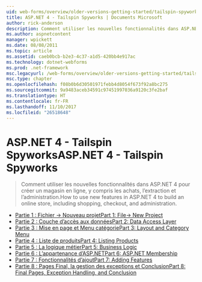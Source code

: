 ```yaml
---
uid: web-forms/overview/older-versions-getting-started/tailspin-spyworks/index
title: ASP.NET 4 - Tailspin Spyworks | Documents Microsoft
author: rick-anderson
description: Comment utiliser les nouvelles fonctionnalités dans ASP.NET 4 pour créer un magasin en ligne, y compris les achats, l’extraction et l’administration.
ms.author: aspnetcontent
manager: wpickett
ms.date: 08/08/2011
ms.topic: article
ms.assetid: caeb0bcb-b2e3-4c37-a1d5-420bb4e917ac
ms.technology: dotnet-webforms
ms.prod: .net-framework
msc.legacyurl: /web-forms/overview/older-versions-getting-started/tailspin-spyworks
msc.type: chapter
ms.openlocfilehash: f08b0b6d30501971febb4d8054f673f92a8bc275
ms.sourcegitcommit: 9a9483aceb34591c97451997036a9120c3fe2baf
ms.translationtype: HT
ms.contentlocale: fr-FR
ms.lasthandoff: 11/10/2017
ms.locfileid: "26518648"
---
```

<a name="aspnet-4---tailspin-spyworks"></a><span data-ttu-id="f4daa-103">ASP.NET 4 - Tailspin Spyworks</span><span class="sxs-lookup"><span data-stu-id="f4daa-103">ASP.NET 4 - Tailspin Spyworks</span></span>
====================
> <span data-ttu-id="f4daa-104">Comment utiliser les nouvelles fonctionnalités dans ASP.NET 4 pour créer un magasin en ligne, y compris les achats, l’extraction et l’administration.</span><span class="sxs-lookup"><span data-stu-id="f4daa-104">How to use new features in ASP.NET 4 to build an online store, including shopping, checkout, and administration.</span></span>


- [<span data-ttu-id="f4daa-105">Partie 1 : Fichier -> Nouveau projet</span><span class="sxs-lookup"><span data-stu-id="f4daa-105">Part 1: File-> New Project</span></span>](tailspin-spyworks-part-1.md)
- [<span data-ttu-id="f4daa-106">Partie 2 : Couche d’accès aux données</span><span class="sxs-lookup"><span data-stu-id="f4daa-106">Part 2: Data Access Layer</span></span>](tailspin-spyworks-part-2.md)
- [<span data-ttu-id="f4daa-107">Partie 3 : Mise en page et Menu catégorie</span><span class="sxs-lookup"><span data-stu-id="f4daa-107">Part 3: Layout and Category Menu</span></span>](tailspin-spyworks-part-3.md)
- [<span data-ttu-id="f4daa-108">Partie 4 : Liste de produits</span><span class="sxs-lookup"><span data-stu-id="f4daa-108">Part 4: Listing Products</span></span>](tailspin-spyworks-part-4.md)
- [<span data-ttu-id="f4daa-109">Partie 5 : La logique métier</span><span class="sxs-lookup"><span data-stu-id="f4daa-109">Part 5: Business Logic</span></span>](tailspin-spyworks-part-5.md)
- [<span data-ttu-id="f4daa-110">Partie 6 : L’appartenance d’ASP.NET</span><span class="sxs-lookup"><span data-stu-id="f4daa-110">Part 6: ASP.NET Membership</span></span>](tailspin-spyworks-part-6.md)
- [<span data-ttu-id="f4daa-111">Partie 7 : Fonctionnalités d’ajout</span><span class="sxs-lookup"><span data-stu-id="f4daa-111">Part 7: Adding Features</span></span>](tailspin-spyworks-part-7.md)
- [<span data-ttu-id="f4daa-112">Partie 8 : Pages Final, la gestion des exceptions et Conclusion</span><span class="sxs-lookup"><span data-stu-id="f4daa-112">Part 8: Final Pages, Exception Handling, and Conclusion</span></span>](tailspin-spyworks-part-8.md)

